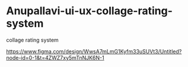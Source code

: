 # Anupallavi-ui-ux-collage-rating-system
collage rating system

https://www.figma.com/design/WwsA7mLmG1Kyfm33uSUVt3/Untitled?node-id=0-1&t=4ZWZ7xy5mTnNJK6N-1 

